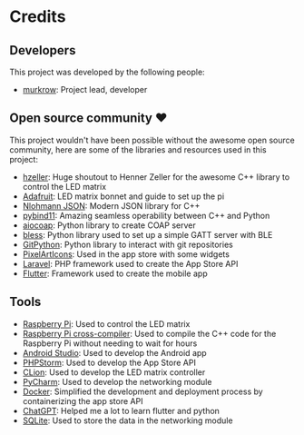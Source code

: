 # Credits

## Developers
This project was developed by the following people:

- [murkrow](https://github.com/Murkrow02/): Project lead, developer

## Open source community ❤
This project wouldn't have been possible without the awesome open source community, here are some of the libraries and resources used in this project:

- [hzeller](https://github.com/hzeller/rpi-rgb-led-matrix): Huge shoutout to Henner Zeller for the awesome C++ library to control the LED matrix
- [Adafruit](https://learn.adafruit.com/adafruit-rgb-matrix-bonnet-for-raspberry-pi/overview): LED matrix bonnet and guide to set up the pi
- [Nlohmann JSON](https://github.com/nlohmann/json): Modern JSON library for C++
- [pybind11](https://github.com/pybind/pybind11): Amazing seamless operability between C++ and Python
- [aiocoap](https://github.com/chrysn/aiocoap): Python library to create COAP server
- [bless](https://github.com/kevincar/bless): Python library used to set up a simple GATT server with BLE
- [GitPython](https://github.com/gitpython-developers/GitPython): Python library to interact with git repositories
- [PixelArtIcons](https://github.com/halfmage/pixelarticons): Used in the app store with some widgets
- [Laravel](https://laravel.com/): PHP framework used to create the App Store API
- [Flutter](https://flutter.dev/): Framework used to create the mobile app

## Tools
- [Raspberry Pi](https://www.raspberrypi.org/): Used to control the LED matrix
- [Raspberry Pi cross-compiler](https://github.com/tttapa/docker-arm-cross-toolchain/): Used to compile the C++ code for the Raspberry Pi without needing to wait for hours
- [Android Studio](https://developer.android.com/studio): Used to develop the Android app
- [PHPStorm](https://www.jetbrains.com/phpstorm/): Used to develop the App Store API
- [CLion](https://www.jetbrains.com/clion/): Used to develop the LED matrix controller
- [PyCharm](https://www.jetbrains.com/pycharm/): Used to develop the networking module
- [Docker](https://www.docker.com/): Simplified the development and deployment process by containerizing the app store API
- [ChatGPT](https://chat.openai.com/): Helped me a lot to learn flutter and python
- [SQLite](https://www.sqlite.org/index.html): Used to store the data in the networking module

